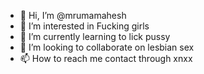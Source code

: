 - 👋 Hi, I’m @mrumamahesh
- 👀 I’m interested in Fucking girls
- 🌱 I’m currently learning to lick pussy
- 💞️ I’m looking to collaborate on lesbian sex
- 📫 How to reach me contact through xnxx

<!---
mrumamahesh/mrumamahesh is a ✨ special ✨ repository because its `README.md` (this file) appears on your GitHub profile.
You can click the Preview link to take a look at your changes.
--->
